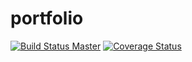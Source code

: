 # portfolio
[![Build Status Master](https://travis-ci.org/andino93/portfolio.svg?branch=master)](https://travis-ci.org/andino93/portfolio)  [![Coverage Status](https://coveralls.io/repos/github/andino93/portfolio/badge.svg?branch=development)](https://coveralls.io/github/andino93/portfolio?branch=development)
